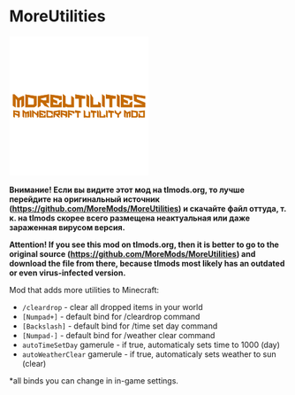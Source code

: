 # MoreUtilities
<img style="width: 50%;" alt="Mod logo" src="https://github.com/MoreMods/MoreUtilities/blob/8d9f88f542e5fc14d85831f046220329159e18a2/img/MoreUtilities-logo.png">

**Внимание! Если вы видите этот мод на tlmods.org, то лучше перейдите на оригинальный источник (https://github.com/MoreMods/MoreUtilities) и скачайте файл оттуда, т. к. на tlmods скорее всего размещена неактуальная или даже зараженная вирусом версия.**

**Attention! If you see this mod on tlmods.org, then it is better to go to the original source (https://github.com/MoreMods/MoreUtilities) and download the file from there, because tlmods most likely has an outdated or even virus-infected version.**

Mod that adds more utilities to Minecraft:

- `/cleardrop` - clear all dropped items in your world
- `[Numpad+]` - default bind for /cleardrop command
- `[Backslash]` - default bind for /time set day command
- `[Numpad-]` - default bind for /weather clear command
- `autoTimeSetDay` gamerule - if true, automaticaly sets time to 1000 (day)
- `autoWeatherClear` gamerule - if true, automaticaly sets weather to sun (clear)
 

*all binds you can change in in-game settings.
